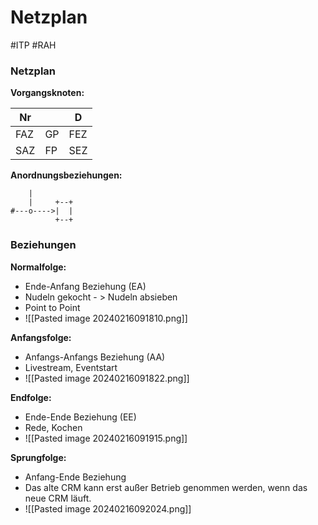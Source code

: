 # Netzplan
#ITP #RAH 

### Netzplan

**Vorgangsknoten:**

| **Nr** |     | **D** |
| ------ | --- | ----- |
| FAZ    | GP  | FEZ   |
| SAZ       | FP    | SEZ      |
**Anordnungsbeziehungen:**
```
    |
    |     +--+
#---o---->|  |
          +--+
```


### Beziehungen

**Normalfolge:**
- Ende-Anfang Beziehung (EA)
- Nudeln gekocht - > Nudeln absieben
- Point to Point
- ![[Pasted image 20240216091810.png]]

**Anfangsfolge:**
- Anfangs-Anfangs Beziehung (AA)
- Livestream, Eventstart
- ![[Pasted image 20240216091822.png]]

**Endfolge:**
- Ende-Ende Beziehung (EE)
- Rede, Kochen
- ![[Pasted image 20240216091915.png]]

**Sprungfolge:**
- Anfang-Ende Beziehung
- Das alte CRM kann erst außer Betrieb genommen werden, wenn das neue CRM läuft.
- ![[Pasted image 20240216092024.png]]


